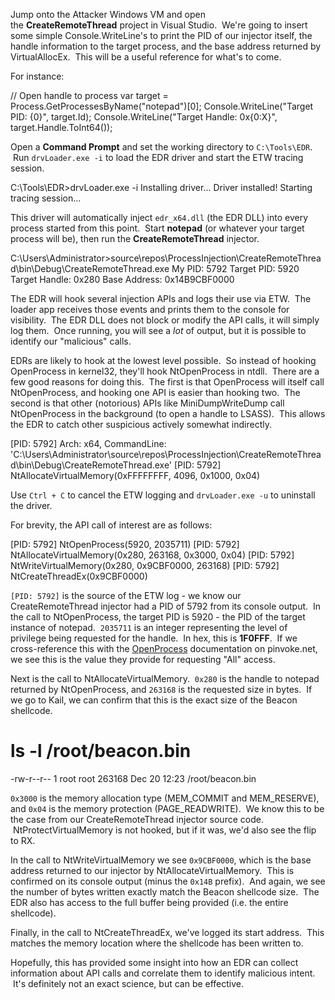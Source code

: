 Jump onto the Attacker Windows VM and open the **CreateRemoteThread** project in Visual Studio.  We're going to insert some simple Console.WriteLine's to print the PID of our injector itself, the handle information to the target process, and the base address returned by VirtualAllocEx.  This will be a useful reference for what's to come.

For instance:

// Open handle to process
var target = Process.GetProcessesByName("notepad")[0];
Console.WriteLine("Target PID: {0}", target.Id);
Console.WriteLine("Target Handle: 0x{0:X}", target.Handle.ToInt64());

  

Open a **Command Prompt** and set the working directory to `C:\Tools\EDR`.  Run `drvLoader.exe -i` to load the EDR driver and start the ETW tracing session.

C:\Tools\EDR>drvLoader.exe -i
Installing driver...
Driver installed!
Starting tracing session...

  

This driver will automatically inject `edr_x64.dll` (the EDR DLL) into every process started from this point.  Start **notepad** (or whatever your target process will be), then run the **CreateRemoteThread** injector.

C:\Users\Administrator>source\repos\ProcessInjection\CreateRemoteThread\bin\Debug\CreateRemoteThread.exe
My PID: 5792
Target PID: 5920
Target Handle: 0x280
Base Address: 0x14B9CBF0000

  

The EDR will hook several injection APIs and logs their use via ETW.  The loader app receives those events and prints them to the console for visibility.  The EDR DLL does not block or modify the API calls, it will simply log them.  Once running, you will see a *lot* of output, but it is possible to identify our "malicious" calls.

EDRs are likely to hook at the lowest level possible.  So instead of hooking OpenProcess in kernel32, they'll hook NtOpenProcess in ntdll.  There are a few good reasons for doing this.  The first is that OpenProcess will itself call NtOpenProcess, and hooking one API is easier than hooking two.  The second is that other (notorious) APIs like MiniDumpWriteDump call NtOpenProcess in the background (to open a handle to LSASS).  This allows the EDR to catch other suspicious actively somewhat indirectly.

[PID: 5792] Arch: x64, CommandLine: 'C:\Users\Administrator\source\repos\ProcessInjection\CreateRemoteThread\bin\Debug\CreateRemoteThread.exe'
[PID: 5792] NtAllocateVirtualMemory(0xFFFFFFFF, 4096, 0x1000, 0x04)

  

Use `Ctrl + C` to cancel the ETW logging and `drvLoader.exe -u` to uninstall the driver.

For brevity, the API call of interest are as follows:

[PID: 5792] NtOpenProcess(5920, 2035711)
[PID: 5792] NtAllocateVirtualMemory(0x280, 263168, 0x3000, 0x04)
[PID: 5792] NtWriteVirtualMemory(0x280, 0x9CBF0000, 263168)
[PID: 5792] NtCreateThreadEx(0x9CBF0000)

  

`[PID: 5792]` is the source of the ETW log - we know our CreateRemoteThread injector had a PID of 5792 from its console output.  In the call to NtOpenProcess, the target PID is 5920 - the PID of the target instance of notepad.  `2035711` is an integer representing the level of privilege being requested for the handle.  In hex, this is **1F0FFF**.  If we cross-reference this with the [OpenProcess](http://pinvoke.net/default.aspx/kernel32/OpenProcess.html) documentation on pinvoke.net, we see this is the value they provide for requesting "All" access.

Next is the call to NtAllocateVirtualMemory.  `0x280` is the handle to notepad returned by NtOpenProcess, and `263168` is the requested size in bytes.  If we go to Kail, we can confirm that this is the exact size of the Beacon shellcode.

# ls -l /root/beacon.bin 
-rw-r--r-- 1 root root 263168 Dec 20 12:23 /root/beacon.bin

  

`0x3000` is the memory allocation type (MEM_COMMIT and MEM_RESERVE), and `0x04` is the memory protection (PAGE_READWRITE).  We know this to be the case from our CreateRemoteThread injector source code.  NtProtectVirtualMemory is not hooked, but if it was, we'd also see the flip to RX.

In the call to NtWriteVirtualMemory we see `0x9CBF0000`, which is the base address returned to our injector by NtAllocateVirtualMemory.  This is confirmed on its console output (minus the `0x14B` prefix).  And again, we see the number of bytes written exactly match the Beacon shellcode size.  The EDR also has access to the full buffer being provided (i.e. the entire shellcode).

Finally, in the call to NtCreateThreadEx, we've logged its start address.  This matches the memory location where the shellcode has been written to.

  

Hopefully, this has provided some insight into how an EDR can collect information about API calls and correlate them to identify malicious intent.  It's definitely not an exact science, but can be effective.

